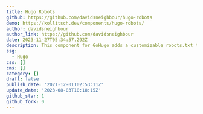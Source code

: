 ```yaml
---
title: Hugo Robots
github: https://github.com/davidsneighbour/hugo-robots
demo: https://kollitsch.dev/components/hugo-robots/
author: davidsneighbour
author_link: https://github.com/davidsneighbour
date: 2023-11-27T05:34:57.292Z
description: This component for GoHugo adds a customizable robots.txt to your website.
ssg:
  - Hugo
css: []
cms: []
category: []
draft: false
publish_date: '2021-12-01T02:53:11Z'
update_date: '2023-08-03T10:18:15Z'
github_star: 1
github_fork: 0
---
```

